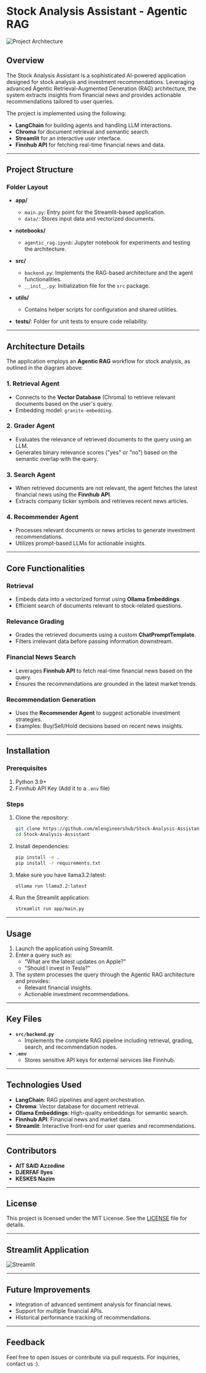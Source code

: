 
# Stock Analysis Assistant - Agentic RAG

![Project Architecture](images/architecture_overall.png)

## Overview

The Stock Analysis Assistant is a sophisticated AI-powered application designed for stock analysis and investment recommendations. Leveraging advanced Agentic Retrieval-Augmented Generation (RAG) architecture, the system extracts insights from financial news and provides actionable recommendations tailored to user queries.

The project is implemented using the following:
- **LangChain** for building agents and handling LLM interactions.
- **Chroma** for document retrieval and semantic search.
- **Streamlit** for an interactive user interface.
- **Finnhub API** for fetching real-time financial news and data.

---

## Project Structure

### Folder Layout

- **app/**
  - `main.py`: Entry point for the Streamlit-based application.
  - `data/`: Stores input data and vectorized documents.

- **notebooks/**
  - `agentic_rag.ipynb`: Jupyter notebook for experiments and testing the architecture.

- **src/**
  - `backend.py`: Implements the RAG-based architecture and the agent functionalities.
  - `__init__.py`: Initialization file for the `src` package.

- **utils/**
  - Contains helper scripts for configuration and shared utilities.
  
- **tests/**: Folder for unit tests to ensure code reliability.

---

## Architecture Details

The application employs an **Agentic RAG** workflow for stock analysis, as outlined in the diagram above:

### 1. **Retrieval Agent**
- Connects to the **Vector Database** (Chroma) to retrieve relevant documents based on the user's query.
- Embedding model: `granite-embedding`.

### 2. **Grader Agent**
- Evaluates the relevance of retrieved documents to the query using an LLM.
- Generates binary relevance scores ("yes" or "no") based on the semantic overlap with the query.

### 3. **Search Agent**
- When retrieved documents are not relevant, the agent fetches the latest financial news using the **Finnhub API**.
- Extracts company ticker symbols and retrieves recent news articles.

### 4. **Recommender Agent**
- Processes relevant documents or news articles to generate investment recommendations.
- Utilizes prompt-based LLMs for actionable insights.

---

## Core Functionalities

### Retrieval
- Embeds data into a vectorized format using **Ollama Embeddings**.
- Efficient search of documents relevant to stock-related questions.

### Relevance Grading
- Grades the retrieved documents using a custom **ChatPromptTemplate**.
- Filters irrelevant data before passing information downstream.

### Financial News Search
- Leverages **Finnhub API** to fetch real-time financial news based on the query.
- Ensures the recommendations are grounded in the latest market trends.

### Recommendation Generation
- Uses the **Recommender Agent** to suggest actionable investment strategies.
- Examples: Buy/Sell/Hold decisions based on recent news insights.

---

## Installation

### Prerequisites
1. Python 3.9+
2. Finnhub API Key (Add it to a `.env` file)

### Steps
1. Clone the repository:
   ```bash
   git clone https://github.com/mlengineershub/Stock-Analysis-Assistant
   cd Stock-Analysis-Assistant
   ```
2. Install dependencies:
   ```bash
   pip install -e .
   pip install -r requirements.txt
   ```
3. Make sure you have llama3.2:latest:
   ```bash
   ollama run llama3.2:latest
   ```
4. Run the Streamlit application:
   ```bash
   streamlit run app/main.py
   ```

---

## Usage

1. Launch the application using Streamlit.
2. Enter a query such as:
   - "What are the latest updates on Apple?"
   - "Should I invest in Tesla?"
3. The system processes the query through the Agentic RAG architecture and provides:
   - Relevant financial insights.
   - Actionable investment recommendations.

---

## Key Files

- **`src/backend.py`**
  - Implements the complete RAG pipeline including retrieval, grading, search, and recommendation nodes.
- **`.env`**
  - Stores sensitive API keys for external services like Finnhub.

---

## Technologies Used

- **LangChain**: RAG pipelines and agent orchestration.
- **Chroma**: Vector database for document retrieval.
- **Ollama Embeddings**: High-quality embeddings for semantic search.
- **Finnhub API**: Financial news and market data.
- **Streamlit**: Interactive front-end for user queries and recommendations.

---

## Contributors

- **AIT SAID Azzedine**
- **DJERFAF Ilyes**
- **KESKES Nazim**

---

## License

This project is licensed under the MIT License. See the [LICENSE](./LICENSE) file for details.

---

## Streamlit Application

![Streamlit](images/app.png)

---

## Future Improvements

- Integration of advanced sentiment analysis for financial news.
- Support for multiple financial APIs.
- Historical performance tracking of recommendations.

---

## Feedback

Feel free to open issues or contribute via pull requests. For inquiries, contact us :).
